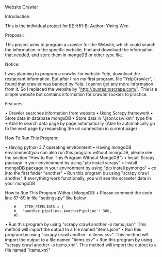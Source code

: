Website Crawler


Introduction:

This is the individual project for EE-551-B.        Author: Yining Wen


Proposal:

This project aims to program a crawler for the Website, which could search the information in the specific website, find and download the information that needed, and store them in mongoDB or other type file.


Notice:

I was planning to program a crawler for website Yelp, download the restaurant information. But after I ran my first program, file "YelpCrawler", I found that crawler was banned by Yelp. I cannot get any more information from it. So I replaced the website by "http://quotes.toscrape.com/". This is a simple website but contains information for crawler rookies to practice.


Features:

•   Crawler searches information from website
•   Using Scrapy framework
•   Store data in database mongoDB
•   Store data in ".json/.csv/.xml" type file  
•   Able to search data page by page automatically
    (Able to automatically go to the next page by requesting the url connection in current page) 


How To Run This Program:

•   Having python 3.7 operating environment
•   Having mongoDB environment(you can also run this program without mongoDB, please see the section "How to Run This Program     Without MongoDB")
•   Install Scrapy package in your environment by using "pip install scrapy"
•   Install mongoDB package in your environment by using "pip install pymongo"
•   cd into the first folder "another"
•   Run this program bu using "scrapy crawl another" 
    If everything work functionally, you will see the scrawler data in your mongoDB
    
    
How to Run This Program Without MongoDB:
•   Please comment the code line 67-69 in file "settings.py" like below

        #    ITEM_PIPELINES = {
        #   'another.pipelines.AnotherPipeline': 300,
        #}
        
•   Run this program by using "scrapy crawl another -o items.json". This method will import the output to a file named            "items.json"
•   Run this program by using "scrapy crawl another -o items.csv". This method will import the output to a file named            "items.csv"
•    Run this program by using "scrapy crawl another -o items.xml". This method will import the output to a file named            "items.xml"
